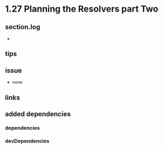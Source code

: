 # 1.27 Planning the Resolvers part Two

## section.log

-

## tips

## issue

- none

## links

## added dependencies

### dependencies

### devDependencies
